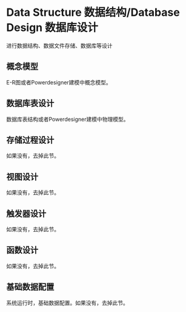 # Data Structure 数据结构/Database Design 数据库设计
进行数据结构、数据文件存储、数据库等设计
## 概念模型
E-R图或者Powerdesigner建模中概念模型。


## 数据库表设计
数据库表结构或者Powerdesigner建模中物理模型。

## 存储过程设计
如果没有，去掉此节。

## 视图设计
如果没有，去掉此节。

## 触发器设计
如果没有，去掉此节。

## 函数设计
如果没有，去掉此节。

## 基础数据配置
系统运行时，基础数据配置。如果没有，去掉此节。